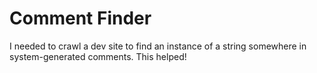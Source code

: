 # Comment Finder

I needed to crawl a dev site to find an instance of a string somewhere in
system-generated comments. This helped!